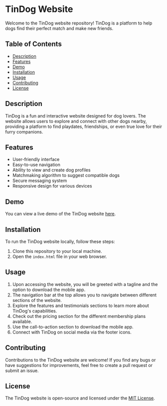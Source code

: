 # TinDog Website

Welcome to the TinDog website repository! TinDog is a platform to help dogs find their perfect match and make new friends.

## Table of Contents

- [Description](#description)
- [Features](#features)
- [Demo](#demo)
- [Installation](#installation)
- [Usage](#usage)
- [Contributing](#contributing)
- [License](#license)

## Description

TinDog is a fun and interactive website designed for dog lovers. The website allows users to explore and connect with other dogs nearby, providing a platform to find playdates, friendships, or even true love for their furry companions.

## Features

- User-friendly interface
- Easy-to-use navigation
- Ability to view and create dog profiles
- Matchmaking algorithm to suggest compatible dogs
- Secure messaging system
- Responsive design for various devices

## Demo

You can view a live demo of the TinDog website [here](https://jatinsingh0701.github.io/TinDog/).

## Installation

To run the TinDog website locally, follow these steps:

1. Clone this repository to your local machine.
2. Open the `index.html` file in your web browser.

## Usage

1. Upon accessing the website, you will be greeted with a tagline and the option to download the mobile app.
2. The navigation bar at the top allows you to navigate between different sections of the website.
3. Explore the features and testimonials sections to learn more about TinDog's capabilities.
4. Check out the pricing section for the different membership plans available.
5. Use the call-to-action section to download the mobile app.
6. Connect with TinDog on social media via the footer icons.

## Contributing

Contributions to the TinDog website are welcome! If you find any bugs or have suggestions for improvements, feel free to create a pull request or submit an issue.

## License

The TinDog website is open-source and licensed under the [MIT License](LICENSE).
